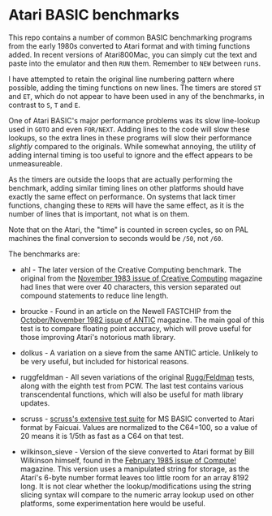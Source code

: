 # Atari BASIC benchmarks

This repo contains a number of common BASIC benchmarking programs from the early 1980s converted to Atari format and with timing functions added. In recent versions of Atari800Mac, you can simply cut the text and paste into the emulator and then `RUN` them. Remember to `NEW` between runs.

I have attempted to retain the original line numbering pattern where possible, adding the timing functions on new lines. The timers are stored `ST` and `ET`, which do not appear to have been used in any of the benchmarks, in contrast to `S`, `T` and `E`. 

One of Atari BASIC's major performance problems was its slow line-lookup used in `GOTO` and even `FOR/NEXT`. Adding lines to the code will slow these lookups, so the extra lines in these programs will slow their performance *slightly* compared to the originals. While somewhat annoying, the utility of adding internal timing is too useful to ignore and the effect appears to be unmeasureable.

As the timers are outside the loops that are actually performing the benchmark, adding similar timing lines on other platforms should have exactly the same effect on performance. On systems that lack timer functions, changing these to `REM`s will have the same effect, as it is the number of lines that is important, not what is on them.

Note that on the Atari, the "time" is counted in screen cycles, so on PAL machines the final conversion to seconds would be `/50`, not `/60`.

The benchmarks are:

- ahl - The later version of the Creative Computing benchmark. The original from the [November 1983 issue of Creative Computing](https://archive.org/details/creativecomputing-1983-11/page/n269/mode/2up) magazine had lines that were over 40 characters, this version separated out compound statements to reduce line length.

- broucke - Found in an article on the Newell FASTCHIP from the [October/November 1982 issue of ANTIC](https://archive.org/details/1982-10-anticmagazine/page/n15/mode/2up) magazine. The main goal of this test is to compare floating point accuracy, which will prove useful for those improving Atari's notorious math library.

- dolkus - A variation on a sieve from the same ANTIC article. Unlikely to be very useful, but included for historical reasons.

- ruggfeldman - All seven variations of the original [Rugg/Feldman](https://en.wikipedia.org/wiki/Rugg/Feldman_benchmarks) tests, along with the eighth test from PCW. The last test contains various transcendental functions, which will also be useful for math library updates.

- scruss - [scruss's extensive test suite](https://github.com/scruss/bench64) for MS BASIC converted to Atari format by Faicuai. Values are normalized to the C64=100, so a value of 20 means it is 1/5th as fast as a C64 on that test.

- wilkinson_sieve - Version of the sieve converted to Atari format by Bill Wilkinson himself, found in the [February 1985 issue of Compute!](https://archive.org/details/1985-02-compute-magazine/page/n139/mode/2up) magazine. This version uses a manipulated string for storage, as the Atari's 6-byte number format leaves too little room for an array 8192 long. It is not clear whether the lookup/modifications using the string slicing syntax will compare to the numeric array lookup used on other platforms, some experimentation here would be useful.
